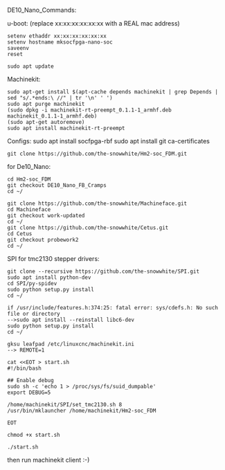 DE10_Nano_Commands:

u-boot: (replace xx:xx:xx:xx:xx:xx with a REAL mac address)

    setenv ethaddr xx:xx:xx:xx:xx:xx
    setenv hostname mksocfpga-nano-soc
    saveenv
    reset

    sudo apt update

Machinekit:

    sudo apt-get install $(apt-cache depends machinekit | grep Depends | sed "s/.*ends:\ //" | tr '\n' ' ')
    sudo apt purge machinekit
    (sudo dpkg -i machinekit-rt-preempt_0.1.1-1_armhf.deb machinekit_0.1.1-1_armhf.deb)
    (sudo apt-get autoremove)
    sudo apt install machinekit-rt-preempt

Configs:
    sudo apt install socfpga-rbf
    sudo apt install git ca-certificates

    git clone https://github.com/the-snowwhite/Hm2-soc_FDM.git
for De10_Nano:

    cd Hm2-soc_FDM
    git checkout DE10_Nano_FB_Cramps
    cd ~/

    git clone https://github.com/the-snowwhite/Machineface.git
    cd Machineface
    git checkout work-updated
    cd ~/
    git clone https://github.com/the-snowwhite/Cetus.git
    cd Cetus
    git checkout probework2
    cd ~/

SPI for tmc2130 stepper drivers:

    git clone --recursive https://github.com/the-snowwhite/SPI.git
    sudo apt install python-dev
    cd SPI/py-spidev
    sudo python setup.py install
    cd ~/

    if /usr/include/features.h:374:25: fatal error: sys/cdefs.h: No such file or directory
    -->sudo apt install --reinstall libc6-dev
    sudo python setup.py install
    cd ~/

    gksu leafpad /etc/linuxcnc/machinekit.ini
    --> REMOTE=1

    cat <<EOT > start.sh
    #!/bin/bash

    ## Enable debug
    sudo sh -c 'echo 1 > /proc/sys/fs/suid_dumpable'
    export DEBUG=5

    /home/machinekit/SPI/set_tmc2130.sh 8
    /usr/bin/mklauncher /home/machinekit/Hm2-soc_FDM

    EOT

    chmod +x start.sh

    ./start.sh

then run machinekit client :-)